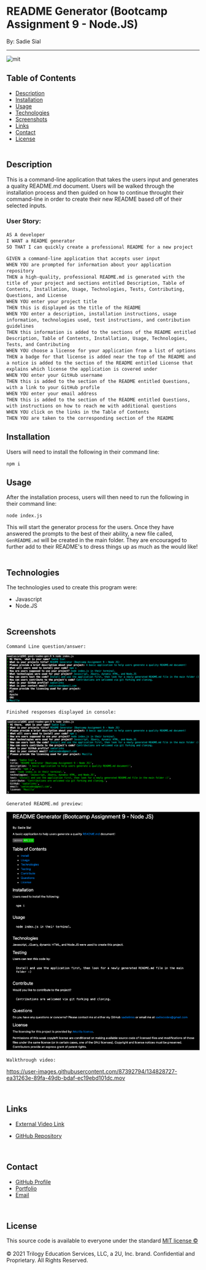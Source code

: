 # README Generator (Bootcamp Assignment 9 - Node.JS)

By: Sadie Sial
___

![mit](https://img.shields.io/badge/license-MIT-brightgreen)

## Table of Contents

* [Description](#description)
* [Installation](#installation)
* [Usage](#usage)
* [Technologies](#technologies)
* [Screenshots](#screenshots)
* [Links](#links)
* [Contact](#contact)
* [License](#license)
<br><br>

## Description <br>

This is a command-line application that takes the users input and generates a quality README.md document. Users will be walked through the installation process and then guided on how to continue throught their command-line in order to create their new README based off of their selected inputs.

### User Story:

```
AS A developer
I WANT a README generator
SO THAT I can quickly create a professional README for a new project
```

```
GIVEN a command-line application that accepts user input
WHEN YOU are prompted for information about your application repository
THEN a high-quality, professional README.md is generated with the title of your project and sections entitled Description, Table of Contents, Installation, Usage, Technologies, Tests, Contributing, Questions, and License
WHEN YOU enter your project title
THEN this is displayed as the title of the README
WHEN YOU enter a description, installation instructions, usage information, technologies used, test instructions, and contribution guidelines
THEN this information is added to the sections of the README entitled Description, Table of Contents, Installation, Usage, Technologies, Tests, and Contributing
WHEN YOU choose a license for your application from a list of options
THEN a badge for that license is added near the top of the README and a notice is added to the section of the README entitled License that explains which license the application is covered under
WHEN YOU enter your GitHub username
THEN this is added to the section of the README entitled Questions, with a link to your GitHub profile
WHEN YOU enter your email address
THEN this is added to the section of the README entitled Questions, with instructions on how to reach me with additional questions
WHEN YOU click on the links in the Table of Contents
THEN YOU are taken to the corresponding section of the README
```

## Installation

Users will need to install the following in their command line:
```
npm i
```


## Usage

After the installation process, users will then need to run the following in their command line:
```
node index.js
```
This will start the generator process for the users. Once they have answered the prompts to the best of their ability, a new file called, `GenREADME.md` will be created in the main folder. They are encouraged to further add to their README's to dress things up as much as the would like!
<br><br>


## Technologies

The technologies used to create this program were: 
- Javascript
- Node.JS
<br><br>

## Screenshots
```
Command Line question/answer:
```
![Screenshot](./assets/images/screenshot.png)

```
Finished responses displayed in console:
```
![Screenshot](./assets/images/screenshot2.png)

```
Generated README.md preview:
```
![Screenshot](./assets/images/screenshot3.png)

```
Walkthrough video:
```
https://user-images.githubusercontent.com/87392794/134828727-ea31263e-89fa-49db-bdaf-ec19ebd101dc.mov



<br>

## Links

- [External Video Link](https://watch.screencastify.com/v/2nPAK0kNzjQqtOpGmB7c)

- [GitHub Repository](https://github.com/sadielinks/the-readme-gen)

<br>

## Contact

- [GitHub Profile](https://github.com/sadielinks)
- [Portfolio](https://sadielinks.github.io/professional-portfolio/)
- [Email](mailto:sadiecodes@gmail.com)

<br>

## License

This source code is available to everyone under the standard [MIT license ©](https://choosealicense.com/licenses/mit/) <br><br>
© 2021 Trilogy Education Services, LLC, a 2U, Inc. brand. Confidential and Proprietary. All Rights Reserved.
